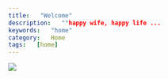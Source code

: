 ```yaml
---
title:   "Welcome"
description:   ""happy wife, happy life ...
keywords:   "home"
category:   Home
tags:   [home] 
---
```




![](http://needpp.qiniudn.com/2015/01/11/ebe4900e-9975-11e4-a385-f23c9156bf7b.png)

